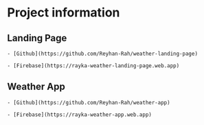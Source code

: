 # Project information

  ## Landing Page
  
    - [Github](https://github.com/Reyhan-Rah/weather-landing-page)
    
    - [Firebase](https://rayka-weather-landing-page.web.app)
  
  ## Weather App
  
    - [Github](https://github.com/Reyhan-Rah/weather-app)
    
    - [Firebase](https://rayka-weather-app.web.app)
